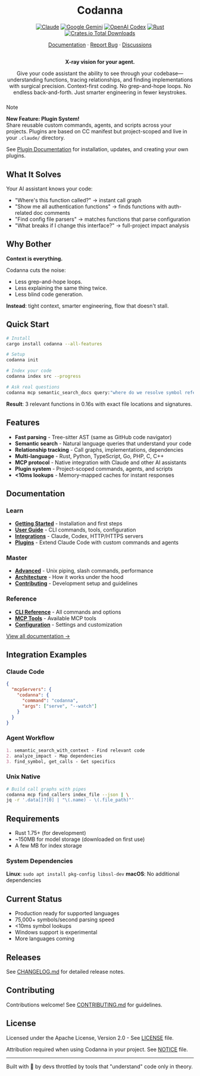 
<div align="center">

<h1 align="center">Codanna</h1>

[![Claude](https://img.shields.io/badge/Claude-✓%20Copmatible-grey?logo=claude&logoColor=fff&labelColor=D97757)](#)
[![Google Gemini](https://img.shields.io/badge/Gemini-✓%20Compatible-grey?logo=googlegemini&logoColor=fff&labelColor=8E75B2)](#)
[![OpenAI Codex](https://img.shields.io/badge/Codex-✓%20Compatible-grey?logo=openai&logoColor=fff&labelColor=10A37F)](#)
[![Rust](https://img.shields.io/badge/Rust-CE412B?logo=rust&logoColor=white)](#)
[![Crates.io Total Downloads](https://img.shields.io/crates/d/codanna?logo=rust&labelColor=CE412B&color=grey)](#)

<p align="center">
  <a href="https://github.com/bartolli/codanna/tree/main/docs">Documentation</a>
  ·
  <a href="https://github.com/bartolli/codanna/issues">Report Bug</a>
  ·
  <a href="https://github.com/bartolli/codanna/discussions">Discussions</a>
</p>

<h2></h2>

**X-ray vision for your agent.**

Give your code assistant the ability to see through your codebase—understanding functions, tracing relationships, and finding implementations with surgical precision. Context-first coding. No grep-and-hope loops. No endless back-and-forth. Just smarter engineering in fewer keystrokes.
</div>

<h3 align="left"></h3>

> [!NOTE]
> **New Feature: Plugin System!**  
> Share reusable custom commands, agents, and scripts across your projects. 
> Plugins are based on CC manifest but project-scoped and live in your `.claude/` directory.

See [Plugin Documentation](docs/plugins/) for installation, updates, and creating your own plugins.

## What It Solves

Your AI assistant knows your code:

- "Where's this function called?" → instant call graph
- "Show me all authentication functions" → finds functions with auth-related doc comments
- "Find config file parsers" → matches functions that parse configuration
- "What breaks if I change this interface?" → full-project impact analysis

## Why Bother

**Context is everything.**

Codanna cuts the noise:

- Less grep-and-hope loops.
- Less explaining the same thing twice.
- Less blind code generation.

**Instead**: tight context, smarter engineering, flow that doesn't stall.

## Quick Start

```bash
# Install
cargo install codanna --all-features

# Setup
codanna init

# Index your code
codanna index src --progress

# Ask real questions
codanna mcp semantic_search_docs query:"where do we resolve symbol references" limit:3
```

**Result**: 3 relevant functions in 0.16s with exact file locations and signatures.

## Features

- **Fast parsing** - Tree-sitter AST (same as GitHub code navigator)
- **Semantic search** - Natural language queries that understand your code
- **Relationship tracking** - Call graphs, implementations, dependencies
- **Multi-language** - Rust, Python, TypeScript, Go, PHP, C, C++
- **MCP protocol** - Native integration with Claude and other AI assistants
- **Plugin system** - Project-scoped commands, agents, and scripts
- **<10ms lookups** - Memory-mapped caches for instant responses


## Documentation

### Learn
- **[Getting Started](docs/getting-started/)** - Installation and first steps
- **[User Guide](docs/user-guide/)** - CLI commands, tools, configuration
- **[Integrations](docs/integrations/)** - Claude, Codex, HTTP/HTTPS servers
- **[Plugins](docs/plugins/)** - Extend Claude Code with custom commands and agents

### Master
- **[Advanced](docs/advanced/)** - Unix piping, slash commands, performance
- **[Architecture](docs/architecture/)** - How it works under the hood
- **[Contributing](docs/contributing/)** - Development setup and guidelines

### Reference
- **[CLI Reference](docs/user-guide/cli-reference.md)** - All commands and options
- **[MCP Tools](docs/user-guide/mcp-tools.md)** - Available MCP tools
- **[Configuration](docs/user-guide/configuration.md)** - Settings and customization

[View all documentation →](docs/)

## Integration Examples

### Claude Code
```json
{
  "mcpServers": {
    "codanna": {
      "command": "codanna",
      "args": ["serve", "--watch"]
    }
  }
}
```

### Agent Workflow
```markdown
1. semantic_search_with_context - Find relevant code
2. analyze_impact - Map dependencies
3. find_symbol, get_calls - Get specifics
```

### Unix Native
```bash
# Build call graphs with pipes
codanna mcp find_callers index_file --json | \
jq -r '.data[]?[0] | "\(.name) - \(.file_path)"'
```

## Requirements

- Rust 1.75+ (for development)
- ~150MB for model storage (downloaded on first use)
- A few MB for index storage

### System Dependencies

**Linux**: `sudo apt install pkg-config libssl-dev`
**macOS**: No additional dependencies

## Current Status

- Production ready for supported languages
- 75,000+ symbols/second parsing speed
- <10ms symbol lookups
- Windows support is experimental
- More languages coming

## Releases

See [CHANGELOG.md](CHANGELOG.md) for detailed release notes.

## Contributing

Contributions welcome! See [CONTRIBUTING.md](CONTRIBUTING.md) for guidelines.

## License

Licensed under the Apache License, Version 2.0 - See [LICENSE](LICENSE) file.

Attribution required when using Codanna in your project. See [NOTICE](NOTICE) file.

---

Built with 🦀 by devs throttled by tools that "understand" code only in theory.